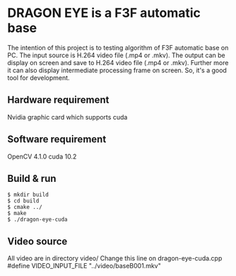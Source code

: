 # DRAGON EYE is a F3F automatic base

The intention of this project is to testing algorithm of F3F automatic base on PC. The input source is H.264 video file (.mp4 or .mkv). The output can be display on screen and save to H.264 video file (.mp4 or .mkv). Further more it can also display intermediate processing frame on screen. So, it's a good tool for development.

## Hardware requirement

Nvidia graphic card which supports cuda

## Software requirement

OpenCV 4.1.0
cuda 10.2

## Build & run

```
$ mkdir build
$ cd build
$ cmake ../
$ make
$ ./dragon-eye-cuda
```

## Video source

All video are in directory video/
Change this line on dragon-eye-cuda.cpp
  #define VIDEO_INPUT_FILE "../video/baseB001.mkv"





